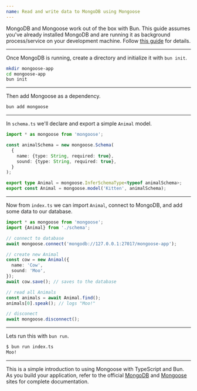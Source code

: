 ```yaml
---
name: Read and write data to MongoDB using Mongoose
---
```


MongoDB and Mongoose work out of the box with Bun. This guide assumes you've already installed MongoDB and are running it as background process/service on your development machine. Follow [this guide](https://www.mongodb.com/docs/manual/installation/) for details.

---

Once MongoDB is running, create a directory and initialize it with `bun init`.

```bash
mkdir mongoose-app
cd mongoose-app
bun init
```

---

Then add Mongoose as a dependency.

```bash
bun add mongoose
```

---

In `schema.ts` we'll declare and export a simple `Animal` model.

```ts#schema.ts
import * as mongoose from 'mongoose';

const animalSchema = new mongoose.Schema(
  {
    name: {type: String, required: true},
    sound: {type: String, required: true},
  }
);

export type Animal = mongoose.InferSchemaType<typeof animalSchema>;
export const Animal = mongoose.model('Kitten', animalSchema);
```

---

Now from `index.ts` we can import `Animal`, connect to MongoDB, and add some data to our database.

```ts#index.ts
import * as mongoose from 'mongoose';
import {Animal} from './schema';

// connect to database
await mongoose.connect('mongodb://127.0.0.1:27017/mongoose-app');

// create new Animal
const cow = new Animal({
  name: 'Cow',
  sound: 'Moo',
});
await cow.save(); // saves to the database

// read all Animals
const animals = await Animal.find();
animals[0].speak(); // logs "Moo!"

// disconect
await mongoose.disconnect();
```

---

Lets run this with `bun run`.

```bash
$ bun run index.ts
Moo!
```

---

This is a simple introduction to using Mongoose with TypeScript and Bun. As you build your application, refer to the official [MongoDB](https://docs.mongodb.com/) and [Mongoose](https://mongoosejs.com/docs/) sites for complete documentation.
